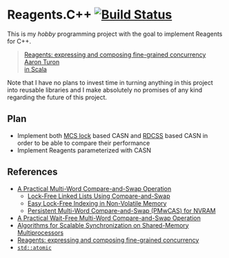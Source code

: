 # Reagents.C++ [![Build Status](https://travis-ci.org/polytypic/reagents.cpp.svg?branch=master)](https://travis-ci.org/polytypic/reagents.cpp)

This is my _hobby_ programming project with the goal to implement Reagents for
C++.

<blockquote>
<a target="_blank" href="http://aturon.github.io/academic/reagents.pdf">Reagents: expressing and composing fine-grained concurrency</a></br>
<a target="_blank" href="https://aturon.github.io/">Aaron Turon</a></br>
<a target="_blank" href="https://github.com/aturon/ChemistrySet/">in Scala</a>
</blockquote>

Note that I have no plans to invest time in turning anything in this project
into reusable libraries and I make absolutely no promises of any kind regarding
the future of this project.

## Plan

- Implement both
  [MCS lock](http://web.mit.edu/6.173/www/currentsemester/readings/R06-scalable-synchronization-1991.pdf)
  based CASN and
  [RDCSS](https://www.cl.cam.ac.uk/research/srg/netos/papers/2002-casn.pdf)
  based CASN in order to be able to compare their performance
- Implement Reagents parameterized with CASN

## References

- [A Practical Multi-Word Compare-and-Swap Operation](https://www.cl.cam.ac.uk/research/srg/netos/papers/2002-casn.pdf)
  - [Lock-Free Linked Lists Using Compare-and-Swap](http://people.csail.mit.edu/bushl2/rpi/portfolio/lockfree-grape/documents/lock-free-linked-lists.pdf)
  - [Easy Lock-Free Indexing in Non-Volatile Memory](http://justinlevandoski.org/papers/mwcas.pdf)
  - [Persistent Multi-Word Compare-and-Swap (PMwCAS) for NVRAM](https://github.com/Microsoft/pmwcas)
- [A Practical Wait-Free Multi-Word Compare-and-Swap Operation](https://www.osti.gov/servlets/purl/1110662)
- [Algorithms for Scalable Synchronization on Shared-Memory Multiprocessors](http://web.mit.edu/6.173/www/currentsemester/readings/R06-scalable-synchronization-1991.pdf)
- [Reagents: expressing and composing fine-grained concurrency](http://aturon.github.io/academic/reagents.pdf)
- [`std::atomic`](https://en.cppreference.com/w/cpp/atomic/atomic)
